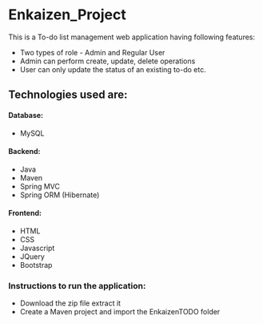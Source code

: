 # Enkaizen_Project
This is a To-do list management web application having following features:
* Two types of role - Admin and Regular User
* Admin can perform create, update, delete operations
* User can only update the status of an existing to-do etc.

## Technologies used are:
#### Database:
* MySQL
#### Backend:
* Java
* Maven
* Spring MVC
* Spring ORM (Hibernate)
#### Frontend:
* HTML
* CSS
* Javascript
* JQuery
* Bootstrap

### Instructions to run the application:
* Download the zip file extract it
* Create a Maven project and import the EnkaizenTODO folder
